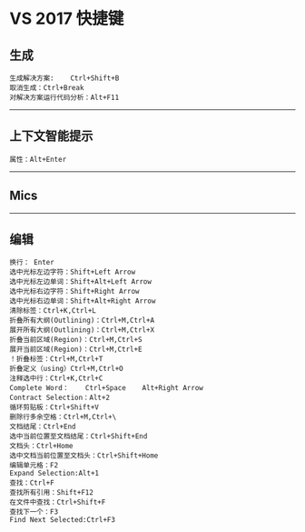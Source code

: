 # VS 2017 快捷键
## 生成
    生成解决方案:    Ctrl+Shift+B
    取消生成：Ctrl+Break
    对解决方案运行代码分析：Alt+F11
---
## 上下文智能提示
    属性：Alt+Enter
---
## Mics

---
## 编辑
    换行： Enter
    选中光标左边字符：Shift+Left Arrow
    选中光标左边单词：Shift+Alt+Left Arrow  
    选中光标右边字符：Shift+Right Arrow
    选中光标右边单词：Shift+Alt+Right Arrow
    清除标签：Ctrl+K,Ctrl+L
    折叠所有大纲(Outlining)：Ctrl+M,Ctrl+A
    展开所有大纲(Outlining)：Ctrl+M,Ctrl+X
    折叠当前区域(Region)：Ctrl+M,Ctrl+S
    展开当前区域(Region)：Ctrl+M,Ctrl+E
    ！折叠标签：Ctrl+M,Ctrl+T
    折叠定义（using）Ctrl+M,Ctrl+O
    注释选中行：Ctrl+K,Ctrl+C
    Complete Word：    Ctrl+Space    Alt+Right Arrow
    Contract Selection：Alt+2
    循环剪贴板：Ctrl+Shift+V
    删除行多余空格：Ctrl+M,Ctrl+\
    文档结尾：Ctrl+End
    选中当前位置至文档结尾：Ctrl+Shift+End
    文档头：Ctrl+Home
    选中文档当前位置至文档头：Ctrl+Shift+Home
    编辑单元格：F2
    Expand Selection:Alt+1
    查找：Ctrl+F
    查找所有引用：Shift+F12
    在文件中查找：Ctrl+Shift+F
    查找下一个：F3
    Find Next Selected:Ctrl+F3



